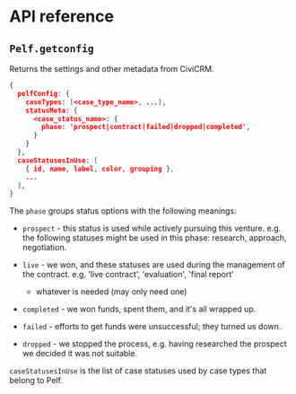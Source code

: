 # API reference

## `Pelf.getconfig`

Returns the settings and other metadata from CiviCRM.

```json
{
  pelfConfig: {
    caseTypes: [<case_type_name>, ...],
    statusMeta: {
      <case_status_name>: {
        phase: 'prospect|contract|failed|dropped|completed',
      }
    }
  },
  caseStatusesInUse: [
    { id, name, label, color, grouping },
    ...
  ],
}
```

The `phase` groups status options with the following meanings:

- `prospect` - this status is used while actively pursuing this venture.
  e.g. the following statuses might be used in this phase: research,
  approach, negotiation.

- `live` - we won, and these statuses are used during the management
  of the contract. e.g. 'live contract', 'evaluation', 'final report'
  - whatever is needed (may only need one)

- `completed` - we won funds, spent them, and it's all wrapped up.

- `failed` - efforts to get funds were unsuccessful; they turned us down.

- `dropped` - we stopped the process, e.g. having researched the prospect
  we decided it was not suitable.

`caseStatusesInUse` is the list of case statuses used by case types that
belong to Pelf.
